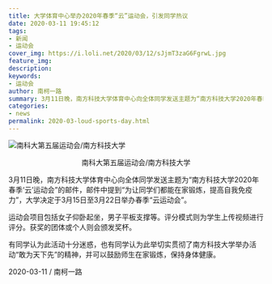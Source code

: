 ```yaml
---
title: 大学体育中心举办2020年春季“云”运动会，引发同学热议
date: 2020-03-11 19:45:12
tags:
- 新闻
- 运动会
cover_img: https://i.loli.net/2020/03/12/sJjmT3zaG6FgrwL.jpg
feature_img:
description:
keywords:
- 运动会
author: 南柯一路
summary: 3月11日晚，南方科技大学体育中心向全体同学发送主题为“南方科技大学2020年春季‘云’运动会”的邮件。
categories:
- news
permalink: 2020-03-loud-sports-day.html
---
```

![南科大第五届运动会/南方科技大学](https://i.loli.net/2020/03/12/sJjmT3zaG6FgrwL.jpg)
<center>南科大第五届运动会/南方科技大学</center>



3月11日晚，南方科技大学体育中心向全体同学发送主题为“南方科技大学2020年春季‘云’运动会”的邮件，邮件中提到“为让同学们都能在家锻炼，提高自我免疫力”，大学决定于3月15日至3月22日举办春季“云运动会”。

运动会项目包括女子仰卧起坐，男子平板支撑等。评分模式则为学生上传视频进行评分。获奖的团体或个人则会颁发奖杯。

有同学认为此活动十分迷惑，也有同学认为此举切实贯彻了南方科技大学举办活动“敢为天下先”的精神，并可以鼓励师生在家锻炼，保持身体健康。

2020-03-11 / 南柯一路
